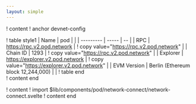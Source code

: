 ```yaml
---
layout: simple
---
```


! content
! anchor devnet-config

! table style1 
| Name | pod |    |
| --------- | ----- | -- |
| RPC | https://rpc.v2.pod.network | ! copy value="https://rpc.v2.pod.network" |
| Chain ID | 1293 | ! copy value="https://rpc.v2.pod.network" |
| Explorer | https://explorer.v2.pod.network | ! copy value="https://explorer.v2.pod.network" |
| EVM Version | Berlin (Ethereum block 12,244,000) | |
! table end   
! content end

! content 
! import $lib/components/pod/network-connect/network-connect.svelte
! content end
